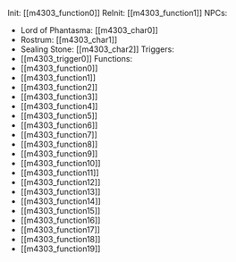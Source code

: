 Init: [[m4303_function0]]
ReInit: [[m4303_function1]]
NPCs:
- Lord of Phantasma: [[m4303_char0]]
- Rostrum: [[m4303_char1]]
- Sealing Stone: [[m4303_char2]]
Triggers:
- [[m4303_trigger0]]
Functions:
- [[m4303_function0]]
- [[m4303_function1]]
- [[m4303_function2]]
- [[m4303_function3]]
- [[m4303_function4]]
- [[m4303_function5]]
- [[m4303_function6]]
- [[m4303_function7]]
- [[m4303_function8]]
- [[m4303_function9]]
- [[m4303_function10]]
- [[m4303_function11]]
- [[m4303_function12]]
- [[m4303_function13]]
- [[m4303_function14]]
- [[m4303_function15]]
- [[m4303_function16]]
- [[m4303_function17]]
- [[m4303_function18]]
- [[m4303_function19]]
